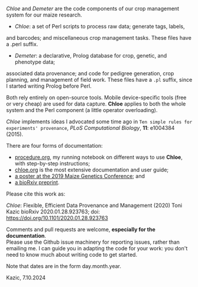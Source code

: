 


*Chloe* and *Demeter* are the code components of our crop management system for our maize research.  

-   *Chloe*:  a set of Perl scripts to process raw data; generate tags, labels,

and barcodes; and miscellaneous crop management tasks.  These files have a .perl
suffix.  

-   *Demeter*: a declarative, Prolog database for crop, genetic, and phenotype data;

associated data provenance; and code for pedigree generation, crop planning, and 
management of field work.    These files have a `.pl` suffix, since I started writing
Prolog before Perl.

Both rely entirely on open-source tools.  Mobile device-specific tools (free or very cheap) are used for data capture.  **Chloe** applies to both the whole system and the Perl component (a little operator overloading).

*Chloe* implements ideas I advocated some time ago in `Ten simple rules for experiments' provenance`, *PLoS Computational Biology*, **11**: e1004384 (2015).

There are four forms of documentation:

-   [procedure.org](./crops/notes/procedure.md), my running notebook on different ways to use **Chloe**, with step-by-step instructions;
-   [chloe.org](./docs/chloe/chloe.md) is the most extensive documentation and user guide;
-   [a poster at the 2019 Maize Genetics Conference](./docs/chloe/poster.pdf); and
-   [a bioRxiv preprint](https://doi.org/10.1101/2020.01.28.923763).

Please cite this work as:

*Chloe*: Flexible, Efficient Data Provenance and Management (2020)
Toni Kazic
bioRxiv 2020.01.28.923763; doi: <https://doi.org/10.1101/2020.01.28.923763>

Comments and pull requests are welcome, **especially for the documentation**.  
Please use the Github issue machinery for reporting issues, rather than 
emailing me.  I can guide you in adapting the code for your work: you don't 
need to know much about writing code to get started.

Note that dates are in the form day.month.year.

Kazic, 7.10.2024 

